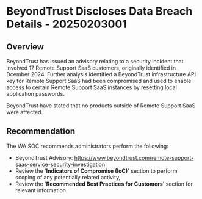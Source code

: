 # BeyondTrust Discloses Data Breach Details - 20250203001

## Overview

BeyondTrust has issued an advisory relating to a security incident that involved 17 Remote Support SaaS customers, originally identified in Dcember 2024. Further analysis identified a BeyondTrust infrastructure API key for Remote Support SaaS had been compromised and used to enable access to certain Remote Support SaaS instances by resetting local application passwords.

BeyondTrust have stated that no products outside of Remote Support SaaS were affected.

## Recommendation

The WA SOC recommends administrators perform the following:

- BeyondTrust Advisory: <https://www.beyondtrust.com/remote-support-saas-service-security-investigation>
- Review the '**Indicators of Compromise (IoC)**' section to perform scoping of any potentially related activity,
- Review the '**Recommended Best Practices for Customers**' section for relevant information.